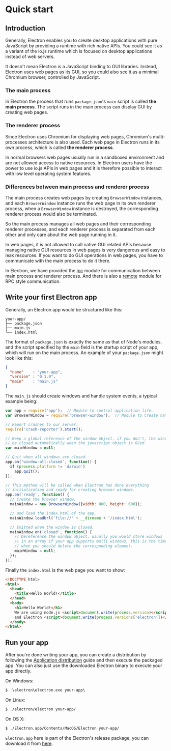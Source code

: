 # Quick start

## Introduction

Generally, Electron enables you to create desktop applications with pure
JavaScript by providing a runtime with rich native APIs. You could see it as
a variant of the io.js runtime which is focused on desktop applications
instead of web servers.

It doesn't mean Electron is a JavaScript binding to GUI libraries. Instead,
Electron uses web pages as its GUI, so you could also see it as a minimal
Chromium browser, controlled by JavaScript.

### The main process

In Electron the process that runs `package.json`'s `main` script is called
__the main process__. The script runs in the main process can display GUI by
creating web pages.

### The renderer process

Since Electron uses Chromium for displaying web pages, Chromium's
multi-processes architecture is also used. Each web page in Electron runs in
its own process, which is called __the renderer process__.

In normal browsers web pages usually run in a sandboxed environment and are not
allowed access to native resources. In Electron users have the power to use
io.js APIs in web pages and it is therefore possible to interact with low level
operating system features.

### Differences between main process and renderer process

The main process creates web pages by creating `BrowserWindow` instances, and
each `BrowserWindow` instance runs the web page in its own renderer process,
when a `BrowserWindow` instance is destroyed, the corresponding renderer process
would also be terminated.

So the main process manages all web pages and their corresponding renderer
processes, and each renderer process is separated from each other and only care
about the web page running in it.

In web pages, it is not allowed to call native GUI related APIs because managing
native GUI resources in web pages is very dangerous and easy to leak resources.
If you want to do GUI operations in web pages, you have to communicate with
the main process to do it there.

In Electron, we have provided the [ipc](../api/ipc-renderer.md) module for
communication between main process and renderer process. And there is also a
[remote](../api/remote.md) module for RPC style communication.

## Write your first Electron app

Generally, an Electron app would be structured like this:

```text
your-app/
├── package.json
├── main.js
└── index.html
```

The format of `package.json` is exactly the same as that of Node's modules, and
the script specified by the `main` field is the startup script of your app,
which will run on the main process. An example of your `package.json` might look
like this:

```json
{
  "name"    : "your-app",
  "version" : "0.1.0",
  "main"    : "main.js"
}
```

The `main.js` should create windows and handle system events, a typical
example being:

```javascript
var app = require('app');  // Module to control application life.
var BrowserWindow = require('browser-window');  // Module to create native browser window.

// Report crashes to our server.
require('crash-reporter').start();

// Keep a global reference of the window object, if you don't, the window will
// be closed automatically when the javascript object is GCed.
var mainWindow = null;

// Quit when all windows are closed.
app.on('window-all-closed', function() {
  if (process.platform != 'darwin')
    app.quit();
});

// This method will be called when Electron has done everything
// initialization and ready for creating browser windows.
app.on('ready', function() {
  // Create the browser window.
  mainWindow = new BrowserWindow({width: 800, height: 600});

  // and load the index.html of the app.
  mainWindow.loadUrl('file://' + __dirname + '/index.html');

  // Emitted when the window is closed.
  mainWindow.on('closed', function() {
    // Dereference the window object, usually you would store windows
    // in an array if your app supports multi windows, this is the time
    // when you should delete the corresponding element.
    mainWindow = null;
  });
});
```

Finally the `index.html` is the web page you want to show:

```html
<!DOCTYPE html>
<html>
  <head>
    <title>Hello World!</title>
  </head>
  <body>
    <h1>Hello World!</h1>
    We are using node.js <script>document.write(process.version)</script>
    and Electron <script>document.write(process.versions['electron'])</script>.
  </body>
</html>
```

## Run your app

After you're done writing your app, you can create a distribution by
following the [Application distribution](./application-distribution.md) guide
and then execute the packaged app. You can also just use the downloaded
Electron binary to execute your app directly.

On Windows:

```cmd
$ .\electron\electron.exe your-app\
```

On Linux:

```bash
$ ./electron/electron your-app/
```

On OS X:

```bash
$ ./Electron.app/Contents/MacOS/Electron your-app/
```

`Electron.app` here is part of the Electron's release package, you can download
it from [here](https://github.com/atom/electron/releases).
